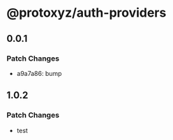 # @protoxyz/auth-providers

## 0.0.1

### Patch Changes

-   a9a7a86: bump

## 1.0.2

### Patch Changes

-   test
